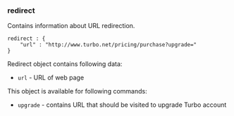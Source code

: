### redirect

Contains information about URL redirection.

	redirect : {
		"url" : "http://www.turbo.net/pricing/purchase?upgrade="
	}

Redirect object contains following data:

* `url` - URL of web page

This object is available for following commands:

* `upgrade` - contains URL that should be visited to upgrade Turbo account